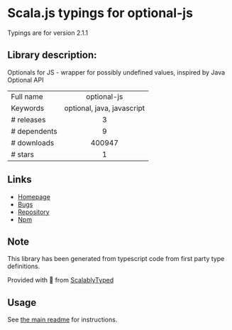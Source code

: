 
# Scala.js typings for optional-js

Typings are for version 2.1.1

## Library description:
Optionals for JS - wrapper for possibly undefined values, inspired by Java Optional API

|                    |                 |
| ------------------ | :-------------: |
| Full name          | optional-js |
| Keywords           | optional, java, javascript |
| # releases         | 3 |
| # dependents       | 9 |
| # downloads        | 400947 |
| # stars            | 1 |

## Links
- [Homepage](https://github.com/JasonStorey/Optional.js)
- [Bugs](https://github.com/JasonStorey/Optional.js/issues)
- [Repository](https://github.com/JasonStorey/Optional.js)
- [Npm](https://www.npmjs.com/package/optional-js)
    


## Note
This library has been generated from typescript code from first party type definitions.

Provided with :purple_heart: from [ScalablyTyped](https://github.com/oyvindberg/ScalablyTyped)

## Usage
See [the main readme](../../readme.md) for instructions.


